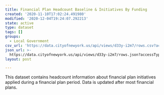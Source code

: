 ```yaml
---
title: Financial Plan Headcount Baseline & Initiatives By Funding
created: '2020-11-10T17:02:24.491980'
modified: '2020-12-04T19:24:07.292213'
state: active
type: dataset
tags: []
groups:
  - Local Government
csv_url: 'https://data.cityofnewyork.us/api/views/d33y-i2m7/rows.csv?accessType=DOWNLOAD'
json_url: >-
  https://data.cityofnewyork.us/api/views/d33y-i2m7/rows.json?accessType=DOWNLOAD
layout: post

---
```

This dataset contains headcount information about financial plan initiatives applied during a financial plan period. Data is updated after most financial plans.
